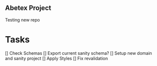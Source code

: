 ## Abetex Project

Testing new repo

# Tasks

[] Check Schemas
[] Export current sanity schema?
[] Setup new domain and sanity project
[] Apply Styles
[] Fix revalidation

